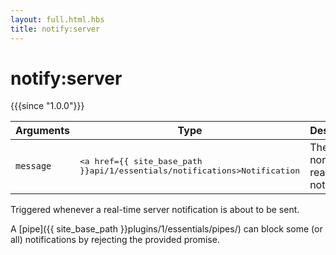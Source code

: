 ```yaml
---
layout: full.html.hbs
title: notify:server
---
```


# notify:server

{{{since "1.0.0"}}}

| Arguments | Type | Description |
|-----------|------|-------------|
| `message` | <pre><a href={{ site_base_path }}api/1/essentials/notifications>Notification</a></pre> | The normalized real-time notification |

Triggered whenever a real-time server notification is about to be sent.

A [pipe]({{ site_base_path }}plugins/1/essentials/pipes/) can block some (or all) notifications by rejecting the provided promise.
